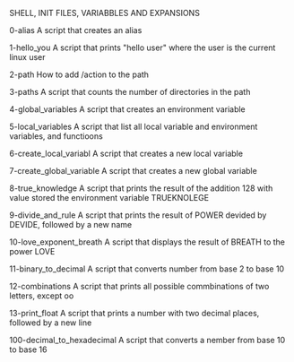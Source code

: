 SHELL, INIT FILES, VARIABBLES AND EXPANSIONS

0-alias 
    A script that creates an alias

1-hello_you
    A script that prints "hello user" where the user is the current linux user

2-path
    How to add /action to the path

3-paths
    A script that counts the number of directories in the path

4-global_variables
    A script that creates an environment variable

5-local_variables
    A script that list all local variable and environment variables, and functioons

6-create_local_variabl
    A script that creates a new local variable

7-create_global_variable
    A script that creates a new global variable

8-true_knowledge
    A script that prints the result of the addition 128 with  value stored the environment variable TRUEKNOLEGE

9-divide_and_rule
    A script that prints the result of POWER devided by DEVIDE, followed by a new name

10-love_exponent_breath
    A script that displays the result of BREATH to the power LOVE

11-binary_to_decimal
    A script that converts number from base 2 to base 10

12-combinations
    A script that prints all possible commbinations of two letters, except oo

13-print_float
    A script that prints a number with two decimal places, followed by a new line

100-decimal_to_hexadecimal
    A script that converts a nember from base 10 to base 16
